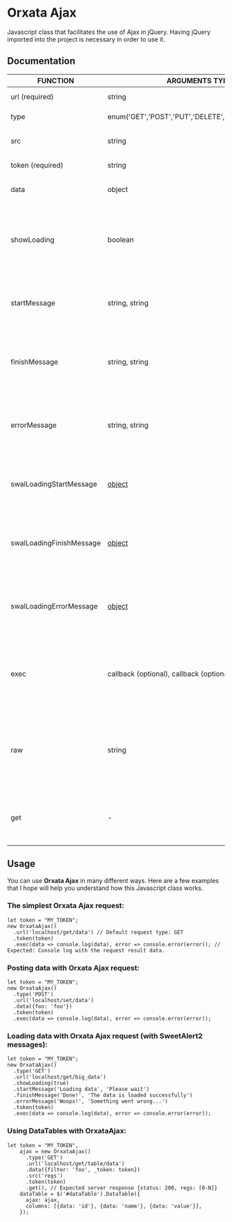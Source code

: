 # Orxata Ajax
Javascript class that facilitates the use of Ajax in jQuery. Having jQuery imported into the project is necessary in order to use it.

## Documentation

| FUNCTION  | ARGUMENTS TYPE | DESCRIPTION |
| --- | --- | -- |
| url (required) | string | Sets the url the request  |
| type | enum('GET','POST','PUT','DELETE','OPTIONS','PATCH') | Sets the type of the request |
| src | string | Sets the data source of the request |
| token (required) | string | Sets the token of the request |
| data | object | Sets the arguments for the request |
| showLoading | boolean | True will show SweetAlert2 messages when the request starts, ends, or when an error occurs |
| startMessage | string, string | User friendly way to set the start message. Required showLoading = true |
| finishMessage | string, string | User friendly way to set the finish message. Required showLoading = true |
| errorMessage | string, string | User friendly way to set the error message. Required showLoading = true |
| swalLoadingStartMessage | [object](https://sweetalert2.github.io/) | SweetAlert2 way to set the start message. Required showLoading = true |
| swalLoadingFinishMessage | [object](https://sweetalert2.github.io/) | SweetAlert2 way to set the request end message. Required showLoading = true |
| swalLoadingErrorMessage | [object](https://sweetalert2.github.io/) | SweetAlert2 way to set the request error message. Required showLoading = true |
| exec | callback (optional), callback (optional) | Executes the Ajax request. Success and fail callback params will execute the callback functions |
| raw | string | Ables to set up the Ajax request object with raw options (\`url: 'localhost/foo', type: 'POST', data:{foo: "foo"}\`) |
| get | - | Returns the ajax request as a data feeder (for DataTables for example) |

## Usage
You can use **Orxata Ajax** in many different ways. Here are a few examples that I hope will help you understand how this Javascript class works.

### The simplest Orxata Ajax request:
```
let token = "MY_TOKEN";
new OrxataAjax()
  .url('localhost/get/data') // Default request type: GET
  .token(token)
  .exec(data => console.log(data), error => console.error(error)); // Expected: Console log with the request result data.
```

### Posting data with Orxata Ajax request:
```
let token = "MY_TOKEN";
new OrxataAjax()
  .type('POST')
  .url('localhost/set/data') 
  .data({foo: 'foo'}) 
  .token(token)
  .exec(data => console.log(data), error => console.error(error)); 
```

### Loading data with Orxata Ajax request (with SweetAlert2 messages):
```
let token = "MY_TOKEN";
new OrxataAjax()
  .type('GET')
  .url('localhost/get/big_data') 
  .showLoading(true)
  .startMessage('Loading data', 'Please wait')
  .finishMessage('Done!', 'The data is loaded successfully')
  .errorMessage('Woops!', 'Something went wrong...')
  .token(token)
  .exec(data => console.log(data), error => console.error(error)); 
```

### Using DataTables with OrxataAjax:
```
let token = "MY_TOKEN",
    ajax = new OrxataAjax()
      .type('GET')
      .url('localhost/get/table/data')
      .data({filter: 'foo', _token: token})
      .src('regs')
      .token(token)
      .get(), // Expected server response {status: 200, regs: [0-N]}
    dataTable = $('#dataTable').DataTable({
      ajax: ajax,
      columns: [{data: 'id'}, {data: 'name'}, {data: 'value'}],
    });
```
